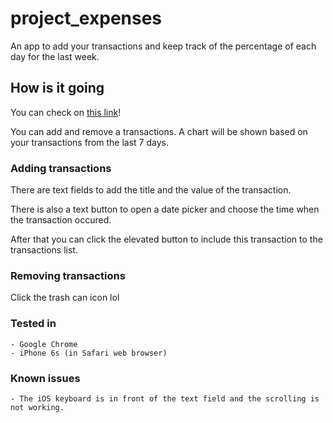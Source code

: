 # project_expenses

An app to add your transactions and keep track of the percentage of each day for the last week.

## How is it going

You can check on [this link](https://projectexpenses-59226.web.app)!

You can add and remove a transactions. A chart will be shown based on your transactions
from the last 7 days.

### Adding transactions

There are text fields to add the title and the value of the transaction.

There is also a text button to open a date picker and choose the time 
when the transaction occured.

After that you can click the elevated button to include this transaction
to the transactions list.

### Removing transactions

Click the trash can icon lol

### Tested in

    - Google Chrome
    - iPhone 6s (in Safari web browser)

### Known issues

    - The iOS keyboard is in front of the text field and the scrolling is not working.
